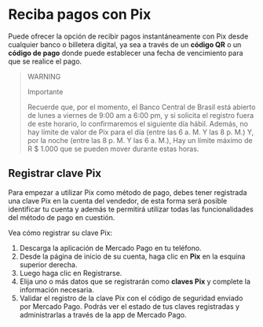 # Reciba pagos con Pix

Puede ofrecer la opción de recibir pagos instantáneamente con Pix desde cualquier banco o billetera digital, ya sea a través de un **código QR** o un **código de pago** donde puede establecer una fecha de vencimiento para que se realice el pago.

> WARNING
>
> Importante
>
> Recuerde que, por el momento, el Banco Central de Brasil está abierto de lunes a viernes de 9:00 am a 6:00 pm, y si solicita el registro fuera de este horario, lo confirmaremos el siguiente día hábil. Además, no hay límite de valor de Pix para el día (entre las 6 a. M. Y las 8 p. M.) Y, por la noche (entre las 8 p. M. Y las 6 a. M.), Hay un límite máximo de R $ 1.000 que se pueden mover durante estas horas.

## Registrar clave Pix

Para empezar a utilizar Pix como método de pago, debes tener registrada una clave Pix en la cuenta del vendedor, de esta forma será posible identificar tu cuenta y además te permitirá utilizar todas las funcionalidades del método de pago en cuestión.

Vea cómo registrar su clave Pix:

1. Descarga la aplicación de Mercado Pago en tu teléfono.
2. Desde la página de inicio de su cuenta, haga clic en **Pix** en la esquina superior derecha.
3. Luego haga clic en Registrarse.
4. Elija uno o más datos que se registrarán como **claves Pix** y complete la información necesaria.
5. Validar el registro de la clave Pix con el código de seguridad enviado por Mercado Pago. Podrás ver el estado de tus claves registradas y administrarlas a través de la app de Mercado Pago.